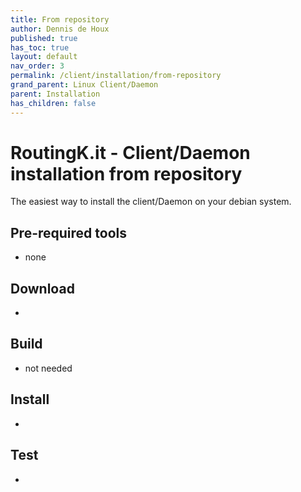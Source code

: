 ```yaml
---
title: From repository
author: Dennis de Houx
published: true
has_toc: true
layout: default
nav_order: 3
permalink: /client/installation/from-repository
grand_parent: Linux Client/Daemon
parent: Installation
has_children: false
---
```


# RoutingK.it - Client/Daemon installation from repository

The easiest way to install the client/Daemon on your debian system.

## Pre-required tools

- none

## Download

- <TODO>

## Build

- not needed

## Install

- <TODO>

## Test

- <TODO>
